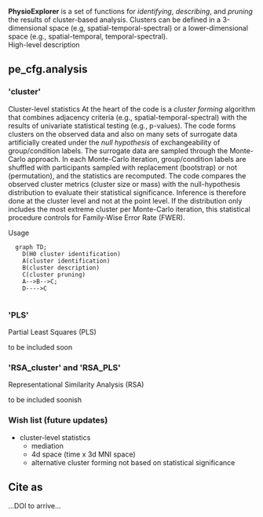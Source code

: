
**PhysioExplorer** is a set of functions for _identifying_, _describing_, and _pruning_ the results of cluster-based analysis.
Clusters can be defined in a 3-dimensional space (e.g, spatial-temporal-spectral) or a lower-dimensional space (e.g., spatial-temporal, temporal-spectral).  
High-level description

## pe_cfg.analysis
### 'cluster'
Cluster-level statistics
At the heart of the code is a _cluster forming_ algorithm that combines adjacency criteria (e.g., spatial-temporal-spectral) with the results of univariate statistical testing (e.g., p-values). The code forms clusters on the observed data and also on many sets of surrogate data artificially created under the _null hypothesis_ of exchangeability of group/condition labels. The surrogate data are sampled through the Monte-Carlo approach. In each Monte-Carlo iteration, group/condition labels are shuffled with participants sampled with replacement (bootstrap) or not (permutation), and the statistics are recomputed. The code compares the observed cluster metrics (cluster size or mass) with the null-hypothesis distribution to evaluate their statistical significance. Inference is therefore done at the cluster level and not at the point level. If the distribution only includes the most extreme cluster per Monte-Carlo iteration, this statistical procedure controls for Family-Wise Error Rate (FWER).

Usage
```mermaid
  graph TD;
    D(H0 cluster identification)
    A(cluster identification)
    B(cluster description)
    C(cluster pruning)
    A-->B-->C;
    D---->C
    
```
### 'PLS' 

Partial Least Squares (PLS)

to be included soon


### 'RSA_cluster' and 'RSA_PLS'

Representational Similarity Analysis (RSA)

to be included soonish

### Wish list (future updates)
- cluster-level statistics
  - mediation
  - 4d space (time x 3d MNI space)
  - alternative cluster forming not based on statistical significance



## Cite as
...DOI to arrive...
